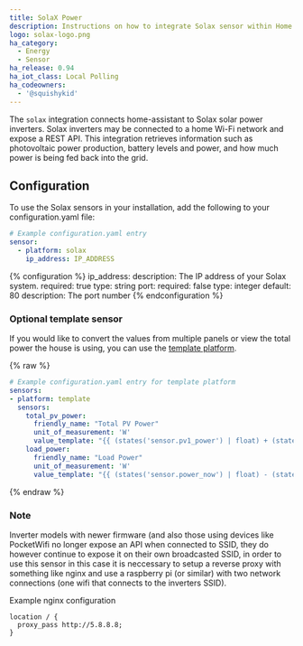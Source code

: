 ```yaml
---
title: SolaX Power
description: Instructions on how to integrate Solax sensor within Home Assistant.
logo: solax-logo.png
ha_category:
  - Energy
  - Sensor
ha_release: 0.94
ha_iot_class: Local Polling
ha_codeowners:
  - '@squishykid'
---
```


The `solax` integration connects home-assistant to Solax solar power inverters. Solax inverters may be connected to a home Wi-Fi network and expose a REST API. This integration retrieves information such as photovoltaic power production, battery levels and power, and how much power is being fed back into the grid.

## Configuration

To use the Solax sensors in your installation, add the following to your configuration.yaml file:

```yaml
# Example configuration.yaml entry
sensor:
  - platform: solax
    ip_address: IP_ADDRESS
```

{% configuration %}
ip_address:
  description: The IP address of your Solax system.
  required: true
  type: string
port:
  required: false
  type: integer
  default: 80
  description: The port number
{% endconfiguration %}

### Optional template sensor

If you would like to convert the values from multiple panels or view the total power the house is using, you can use the [template platform](/integrations/template).

{% raw %}
```yaml
# Example configuration.yaml entry for template platform
sensors:
- platform: template
  sensors:
    total_pv_power:
      friendly_name: "Total PV Power"
      unit_of_measurement: 'W'
      value_template: "{{ (states('sensor.pv1_power') | float) + (states('sensor.pv2_power') | float) }}"
    load_power:
      friendly_name: "Load Power"
      unit_of_measurement: 'W'
      value_template: "{{ (states('sensor.power_now') | float) - (states('sensor.exported_power') | float) }}"
```
{% endraw %}

### Note
Inverter models with newer firmware (and also those using devices like PocketWifi no longer expose an API when connected to SSID, they do however continue to expose it on their own broadcasted SSID, in order to use this sensor in this case it is neccessary to setup a reverse proxy with something like nginx and use a raspberry pi (or similar) with two network connections (one wifi that connects to the inverters SSID).

Example nginx configuration

```
location / {
  proxy_pass http://5.8.8.8;
}
```
